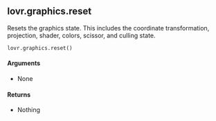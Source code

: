 <!--
category: reference
-->

lovr.graphics.reset
---

Resets the graphics state.  This includes the coordinate transformation, projection, shader, colors,
scissor, and culling state.

    lovr.graphics.reset()

#### Arguments

- None

#### Returns

- Nothing
